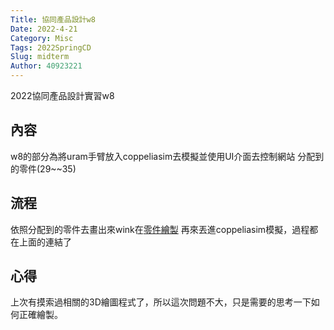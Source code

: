 ```yaml
---
Title: 協同產品設計w8
Date: 2022-4-21
Category: Misc
Tags: 2022SpringCD
Slug: midterm
Author: 40923221
---
```


2022協同產品設計實習w8

<!-- PELICAN_END_SUMMARY -->
內容
----

w8的部分為將uram手臂放入coppeliasim去模擬並使用UI介面去控制網站 分配到的零件(29~~35)

流程
----

依照分配到的零件去畫出來wink在[零件繪製] 再來丟進coppeliasim模擬，過程都在上面的連結了

心得
----

上次有摸索過相關的3D繪圖程式了，所以這次問題不大，只是需要的思考一下如何正確繪製。

[零件繪製]:https://40923223.github.io/cd2022/content/midterm.html

